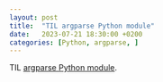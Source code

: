```yaml
---
layout: post
title:  "TIL argparse Python module"
date:   2023-07-21 18:30:00 +0200
categories: [Python, argparse, ]
---
```

TIL [argparse Python module](https://docs.python.org/3/library/argparse.html).
